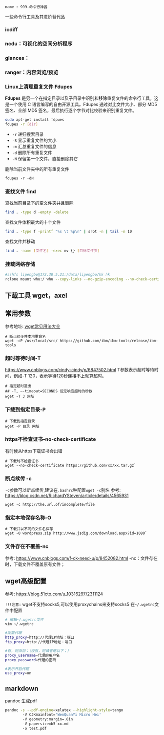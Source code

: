 ```
name : 999-命令行神器
```
一些命令行工具及其进阶替代品

### icdiff

### ncdu：可视化的空间分析程序

### glances：


### ranger：内容浏览/预览


###  Linux上清理重复文件  Fdupes

**Fdupes**
是另一个在指定目录以及子目录中识别和移除重复文件的命令行工具。这是一个使用 C
语言编写的自由开源工具。Fdupes 通过对比文件大小、部分 MD5 签名、全部 MD5
签名，最后执行逐个字节对比校验来识别重复文件。

```bash
sudo apt-get install fdpues
fdupes -r [dir]
```
- `-r` 递归搜索目录
- `-S`  显示重复文件的大小
- `-m` 汇总重复文件的信息
- `-d` 删除所有重复文件
- `-N` 保留第一个文件，直接删除其它


删除当前文件夹中的所有重复文件

```
fdupes -r -dN
```

### 查找文件  find


查找当前目录下的空文件夹并且删除

```bash
find . -type d -empty -delete
```


查找文件体积最大的十个文件

```bash
find . -type f -printf "%s \t %p\n" | srot -n | tail -n 10
```

查找文件并移动

```bash
find . -name [文件名] -exec mv {} [目标文件夹]
```

### 挂载网络存储


```bash
#sshfs lipengbo@172.30.5.21:/data/lipengbo/hk hk
rclone mount whu:/ whu --copy-links --no-gzip-encoding --no-check-certificate --allow-other --allow-non-empty --vfs-cache-mode full --umask 000 --daemon
```

##  下载工具 wget，axel


## 常用参数

参考地址: [wget常见用法大全](https://wangchujiang.com/linux-command/c/wget.html)

```
# 断点续传并本地重命名
wget -cP /usr/local/src/ https://github.com/ibm/ibm-tools/release/ibm-tools
```

### 超时等待时间-T

https://www.cnblogs.com/cindy-cindy/p/6847502.html
T参数表示超时等待时间，例如-T 120，表示等待120秒连接不上就算超时。

```
# 指定超时退出
## -T, –-timeout=SECONDS 设定响应超时的秒数
wget -T 3 网址
```

### 下载到指定目录-P

```
# 下载到指定目录
wget -P 目录 网址
```

### https不检查证书–no-check-certificate

有时候从https下载证书会出错

```
# 下载时不检查证书
wget --no-check-certificate https://github.com/xx/xx.tar.gz`
```

### 断点续传 -c

`-c`参数可以断点续传,建议在`.bashrc`种配置`wget -c`别名
参考: https://blog.csdn.net/RichardYSteven/article/details/4565931

```
wget -c http://the.url.of/incomplete/file
```

### 指定本地保存名称-O

```
# 下载并以不同的文件名保存
wget -O wordpress.zip http://www.jsdig.com/download.aspx?id=1080`
```

### 文件存在不覆盖-nc

参考: https://www.cnblogs.com/f-ck-need-u/p/8452082.html
-nc：文件存在时，下载文件不覆盖原有文件；

## wget高级配置

参考: https://blog.51cto.com/u_10316297/2311124

`!!!注意:` wget不支持socks5,可以使用proxychains来支持socks5
在`~/.wgetrc`文件中配置

```bash
# 编辑~/.wgetrc文件
vim ~/.wgetrc

#配置代理
http_proxy=http://代理IP地址：端口
ftp_proxy=http://代理IP地址：端口

#有，则添加；（没有，则请省略以下；）
proxy_username=代理的用户名
proxy_password=代理的密码

#表示开启代理
use_proxy=on
```

## markdown


pandoc 生成pdf

```bash
pandoc -s --pdf-engine=xelatex --highlight-style=tango
        -V CJKmainfont='WenQuanYi Micro Hei'
        -V geometry:margin=.8in
        -V papersize=b5 xx.md
        -o test.pdf
 ```

